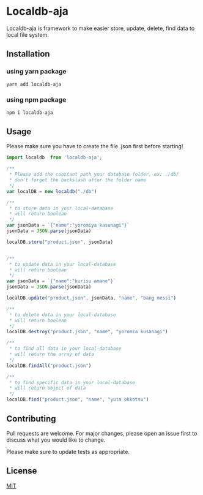 # Localdb-aja

Localdb-aja is framework to make easier store, update, delete, find data to local file system.

## Installation

### using yarn package
```bash
yarn add localdb-aja
```

### using npm package
```bash
npm i localdb-aja
```

## Usage

Please make sure you have to create the file .json first before starting!

```javascript
import localdb  from 'localdb-aja';

/**
 * Please add the constant path your database folder, ex: ./db/ 
 * don't forget the backslash after the folder name
 */
var localDB = new localdb("./db")

/**
 * to store data in your local-database
 * will return boolean
 */
var jsonData = `{"name":"yoromiya kasunagi"}`
jsonData = JSON.parse(jsonData)

localDB.store("product.json", jsonData)


/**
 * to update data in your local-database
 * will return boolean
 */
var jsonData = `{"name":"kurisu amane"}`
jsonData = JSON.parse(jsonData)

localDB.update("product.json", jsonData, "name", "bang messi")

/**
 * to delete data in your local-database
 * will return boolean
 */
localDB.destroy("product.json", "name", "yoromia kusanagi")

/**
 * to find all data in your local-database
 * will return the array of data
 */
localDB.findAll("product.json")

/**
 * to find specific data in your local-database
 * will return object of data
 */
localDB.find("product.json", "name", "yuta okkotsu")

```

## Contributing

Pull requests are welcome. For major changes, please open an issue first
to discuss what you would like to change.

Please make sure to update tests as appropriate.

## License

[MIT](https://choosealicense.com/licenses/mit/)
